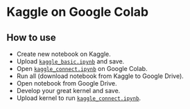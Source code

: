 # Kaggle on Google Colab

## How to use

- Create new notebook on Kaggle.
- Upload [`kaggle_basic.ipynb`](./kaggle_basic.ipynb) and save.
- Open [`kaggle_connect.ipynb`](./kaggle_connect.ipynb) on Google Colab.
- Run all (download notebook from Kaggle to Google Drive).
- Open notebook from Google Drive.
- Develop your great kernel and save.
- Upload kernel to run [`kaggle_connect.ipynb`](./kaggle_connect.ipynb).
